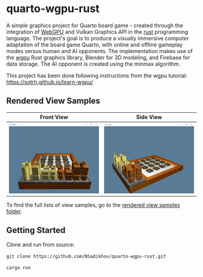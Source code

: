 # quarto-wgpu-rust

A simple graphics project for Quarto board game - created through the integration of [WebGPU](https://gpuweb.github.io/gpuweb/) and Vulkan Graphics API in the [rust](https://www.rust-lang.org/) programming language. The project's goal is to produce a visually immersive computer adaptation of the board game Quarto, with online and offline gameplay modes versus human and AI opponents. The implementation makes use of the [wgpu](https://github.com/gfx-rs/wgpu) Rust graphics library, Blender for 3D modeling, and Firebase for data storage. The AI opponent is created using the minmax algorithm.

This project has been done following instructions from the wgpu tutorial: https://sotrh.github.io/learn-wgpu/

## Rendered View Samples

Front View | Side View 
-|-
![Screenshot_1.png](assets/images/rendered_view_samples/Screenshot_1.png) | ![Screenshot_1.png](assets/images/rendered_view_samples/Screenshot_2.png)

To find the full lists of view samples, go to the [rendered view samples folder](https://github.com/NSadikhov/quarto-wgpu-rust/tree/main/assets/images/rendered_view_samples).

## Getting Started

Clone and run from source:
```
git clone https://github.com/NSadikhov/quarto-wgpu-rust.git
```
```
cargo run
```



